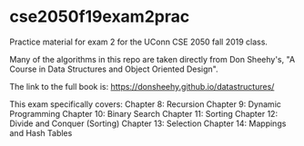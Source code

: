 # cse2050f19exam2prac
Practice material for exam 2 for the UConn CSE 2050 fall 2019 class.

Many of the algorithms in this repo are taken directly from Don Sheehy's, "A Course in Data Structures and Object Oriented Design".

The link to the full book is:
https://donsheehy.github.io/datastructures/

This exam specifically covers:
Chapter 8: Recursion
Chapter 9: Dynamic Programming
Chapter 10: Binary Search
Chapter 11: Sorting
Chapter 12: Divide and Conquer (Sorting)
Chapter 13: Selection
Chapter 14: Mappings and Hash Tables